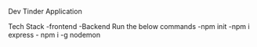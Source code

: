 Dev Tinder Application

Tech Stack
    -frontend
    -Backend 
        Run the below commands
            -npm init
            -npm i express
            - npm i -g nodemon
